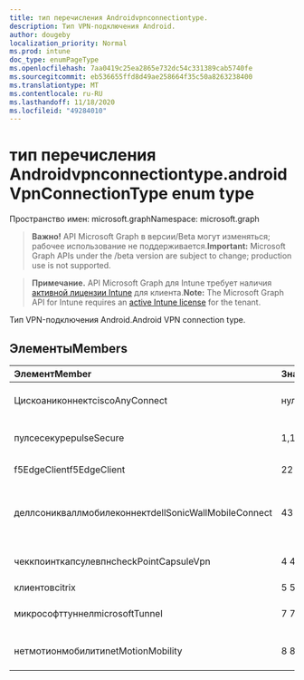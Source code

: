 ```yaml
---
title: тип перечисления Androidvpnconnectiontype.
description: Тип VPN-подключения Android.
author: dougeby
localization_priority: Normal
ms.prod: intune
doc_type: enumPageType
ms.openlocfilehash: 7aa0419c25ea2865e732dc54c331389cab5740fe
ms.sourcegitcommit: eb536655ffd8d49ae258664f35c50a8263238400
ms.translationtype: MT
ms.contentlocale: ru-RU
ms.lasthandoff: 11/18/2020
ms.locfileid: "49284010"
---
```

# <a name="androidvpnconnectiontype-enum-type"></a><span data-ttu-id="c00ea-103">тип перечисления Androidvpnconnectiontype.</span><span class="sxs-lookup"><span data-stu-id="c00ea-103">androidVpnConnectionType enum type</span></span>

<span data-ttu-id="c00ea-104">Пространство имен: microsoft.graph</span><span class="sxs-lookup"><span data-stu-id="c00ea-104">Namespace: microsoft.graph</span></span>

> <span data-ttu-id="c00ea-105">**Важно!** API Microsoft Graph в версии/Beta могут изменяться; рабочее использование не поддерживается.</span><span class="sxs-lookup"><span data-stu-id="c00ea-105">**Important:** Microsoft Graph APIs under the /beta version are subject to change; production use is not supported.</span></span>

> <span data-ttu-id="c00ea-106">**Примечание.** API Microsoft Graph для Intune требует наличия [активной лицензии Intune](https://go.microsoft.com/fwlink/?linkid=839381) для клиента.</span><span class="sxs-lookup"><span data-stu-id="c00ea-106">**Note:** The Microsoft Graph API for Intune requires an [active Intune license](https://go.microsoft.com/fwlink/?linkid=839381) for the tenant.</span></span>

<span data-ttu-id="c00ea-107">Тип VPN-подключения Android.</span><span class="sxs-lookup"><span data-stu-id="c00ea-107">Android VPN connection type.</span></span>

## <a name="members"></a><span data-ttu-id="c00ea-108">Элементы</span><span class="sxs-lookup"><span data-stu-id="c00ea-108">Members</span></span>
|<span data-ttu-id="c00ea-109">Элемент</span><span class="sxs-lookup"><span data-stu-id="c00ea-109">Member</span></span>|<span data-ttu-id="c00ea-110">Значение</span><span class="sxs-lookup"><span data-stu-id="c00ea-110">Value</span></span>|<span data-ttu-id="c00ea-111">Описание</span><span class="sxs-lookup"><span data-stu-id="c00ea-111">Description</span></span>|
|:---|:---|:---|
|<span data-ttu-id="c00ea-112">Цискоаниконнект</span><span class="sxs-lookup"><span data-stu-id="c00ea-112">ciscoAnyConnect</span></span>|<span data-ttu-id="c00ea-113">нуль</span><span class="sxs-lookup"><span data-stu-id="c00ea-113">0</span></span>|<span data-ttu-id="c00ea-114">Cisco Аниконнект.</span><span class="sxs-lookup"><span data-stu-id="c00ea-114">Cisco AnyConnect.</span></span>|
|<span data-ttu-id="c00ea-115">пулсесекуре</span><span class="sxs-lookup"><span data-stu-id="c00ea-115">pulseSecure</span></span>|<span data-ttu-id="c00ea-116">1,1</span><span class="sxs-lookup"><span data-stu-id="c00ea-116">1</span></span>|<span data-ttu-id="c00ea-117">Безопасный импульс.</span><span class="sxs-lookup"><span data-stu-id="c00ea-117">Pulse Secure.</span></span>|
|<span data-ttu-id="c00ea-118">f5EdgeClient</span><span class="sxs-lookup"><span data-stu-id="c00ea-118">f5EdgeClient</span></span>|<span data-ttu-id="c00ea-119">2</span><span class="sxs-lookup"><span data-stu-id="c00ea-119">2</span></span>|<span data-ttu-id="c00ea-120">Пограничный клиент F5.</span><span class="sxs-lookup"><span data-stu-id="c00ea-120">F5 Edge Client.</span></span>|
|<span data-ttu-id="c00ea-121">деллсоникваллмобилеконнект</span><span class="sxs-lookup"><span data-stu-id="c00ea-121">dellSonicWallMobileConnect</span></span>|<span data-ttu-id="c00ea-122">4</span><span class="sxs-lookup"><span data-stu-id="c00ea-122">3</span></span>|<span data-ttu-id="c00ea-123">Мобильное подключение Dell Сониквалл.</span><span class="sxs-lookup"><span data-stu-id="c00ea-123">Dell SonicWALL Mobile Connection.</span></span>|
|<span data-ttu-id="c00ea-124">чеккпоинткапсулевпн</span><span class="sxs-lookup"><span data-stu-id="c00ea-124">checkPointCapsuleVpn</span></span>|<span data-ttu-id="c00ea-125">4 </span><span class="sxs-lookup"><span data-stu-id="c00ea-125">4</span></span>|<span data-ttu-id="c00ea-126">Проверка покапсулы VPN.</span><span class="sxs-lookup"><span data-stu-id="c00ea-126">Check Point Capsule VPN.</span></span>|
|<span data-ttu-id="c00ea-127">клиентов</span><span class="sxs-lookup"><span data-stu-id="c00ea-127">citrix</span></span>|<span data-ttu-id="c00ea-128">5 </span><span class="sxs-lookup"><span data-stu-id="c00ea-128">5</span></span>|<span data-ttu-id="c00ea-129">Клиентов</span><span class="sxs-lookup"><span data-stu-id="c00ea-129">Citrix</span></span>|
|<span data-ttu-id="c00ea-130">микрософттуннел</span><span class="sxs-lookup"><span data-stu-id="c00ea-130">microsoftTunnel</span></span>|<span data-ttu-id="c00ea-131">7 </span><span class="sxs-lookup"><span data-stu-id="c00ea-131">7</span></span>|<span data-ttu-id="c00ea-132">Туннель Microsoft.</span><span class="sxs-lookup"><span data-stu-id="c00ea-132">Microsoft Tunnel.</span></span>|
|<span data-ttu-id="c00ea-133">нетмотионмобилити</span><span class="sxs-lookup"><span data-stu-id="c00ea-133">netMotionMobility</span></span>|<span data-ttu-id="c00ea-134">8 </span><span class="sxs-lookup"><span data-stu-id="c00ea-134">8</span></span>|<span data-ttu-id="c00ea-135">Мобильность Нетмотион.</span><span class="sxs-lookup"><span data-stu-id="c00ea-135">NetMotion Mobility.</span></span>|




